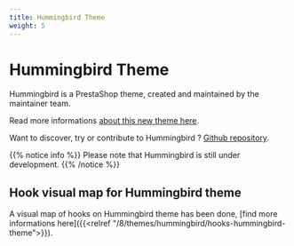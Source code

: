 ```yaml
---
title: Hummingbird Theme
weight: 5
---
```


# Hummingbird Theme

Hummingbird is a PrestaShop theme, created and maintained by the maintainer team. 

Read more informations [about this new theme here](https://build.prestashop-project.org/news/2022/new-theme-announce/).

Want to discover, try or contribute to Hummingbird ? [Github repository](https://github.com/PrestaShop/hummingbird).

{{% notice info %}}
Please note that Hummingbird is still under development.
{{% /notice %}}

## Hook visual map for Hummingbird theme

A visual map of hooks on Hummingbird theme has been done, [find more informations here]({{<relref "/8/themes/hummingbird/hooks-hummingbird-theme">}}).


